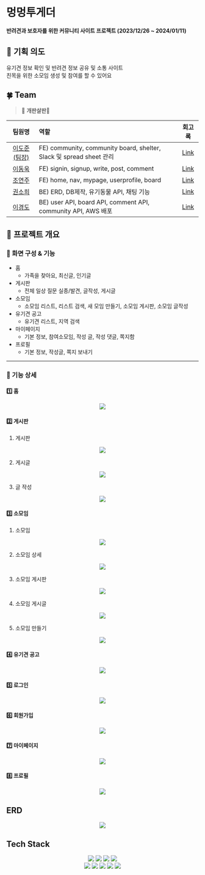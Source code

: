 # 멍멍투게더

**반려견과 보호자를 위한 커뮤니티 사이트 프로젝트 (2023/12/26 ~ 2024/01/11)**

## 📁 기획 의도

유기견 정보 확인 및 반려견 정보 공유 및 소통 사이트 <br>
친목을 위한 소모임 생성 및 참여를 할 수 있어요

## 🍀 Team

> 🐶 **개판살판**🐶

|                  팀원명                   | 역할                                                                                                                     |                  회고록                   |
| :---------------------------------------: | :----------------------------------------------------------------------------------------------------------------------- | :---------------------------------------: |
| [이도준(팀장)](https://github.com/DJ94DJ)  | FE) community, community board, shelter, Slack 및 spread sheet 관리                                                       | [Link](#) |
| [이동욱](https://github.com/ldw0123)       | FE) signin, signup, write, post, comment                                                                               | [Link](#)|
| [조연주](https://github.com/J-Yeonju)      | FE) home, nav, mypage, userprofile, board                                                                                | [Link](#) |
| [권소희](https://github.com/Aru428)        | BE) ERD, DB제작, 유기동물 API, 채팅 기능                                                                                   | [Link](#) |
| [이경도](https://github.com/leekyoungdo)   | BE) user API, board API, comment API, community API, AWS 배포                                                            | [Link](#) |

## 📁 프로젝트 개요

### 📂 화면 구성 & 기능

- 홈
  - 가족을 찾아요, 최신글, 인기글
- 게시판
  - 전체 일상 질문 실종/발견, 글작성, 게시글
- 소모임
  - 소모임 리스트, 리스트 검색, 새 모임 만들기, 소모임 게시판, 소모임 글작성
- 유기견 공고
  - 유기견 리스트, 지역 검색
- 마이페이지
  - 기본 정보, 참여소모임, 작성 글, 작성 댓글, 쪽지함
- 프로필
  - 기본 정보, 작성글, 쪽지 보내기

---

### 📂 기능 상세

#### 1️⃣ 홈

<div align="center">
	<img src="https://github.com/leekyoungdo/team2/assets/85711768/06dd151d-365d-4a0a-acae-62257dd293bf">
</div>

#### 2️⃣ 게시판

1. 게시판
<div align="center">
	<img src="https://github.com/leekyoungdo/team2/assets/85711768/fa0465a3-601e-4ae0-9326-b7c715c10b54">
</div>

2. 게시글
<div align="center">
	<img src="https://github.com/leekyoungdo/team2/assets/85711768/ecc66ca3-67c5-4d3d-80de-5fb0db3e8cc6">
</div>

3. 글 작성
<div align="center">
	<img src="https://github.com/leekyoungdo/team2/assets/85711768/820f6318-e6f3-4923-bf59-c433adec2ba8">
</div>

#### 3️⃣ 소모임

1. 소모임
<div align="center">
	<img src="https://github.com/leekyoungdo/team2/assets/85711768/953ab227-7e4c-4db5-b632-dfe2d54960b9">
</div>

2. 소모임 상세
<div align="center">
	<img src="/app/static/img/info1.jpg">
</div>

3. 소모임 게시판
<div align="center">
	<img src="/app/static/img/info2.jpg">
</div>

4. 소모임 게시글
<div align="center">
	<img src="https://github.com/leekyoungdo/team2/assets/85711768/7d22a3a7-d664-4b1d-93b4-ecd883d85da1">
</div>

5. 소모임 만들기
<div align="center">
	<img src="/app/static/img/info2.jpg">
</div>

#### 4️⃣ 유기견 공고

<div align="center">
	<img src="/app/static/img/info2.jpg">
</div>

#### 5️⃣ 로그인

<div align="center">
	<img src="https://github.com/leekyoungdo/team2/assets/85711768/922989d1-144a-489e-8f37-e584e5801529">
</div>

#### 6️⃣ 회원가입

<div align="center">
	<img src="https://github.com/leekyoungdo/team2/assets/85711768/05b9db5b-38ba-4878-970a-76e775f80412">
</div>

#### 7️⃣ 마이페이지

<div align="center">
	<img src="https://github.com/leekyoungdo/team2/assets/85711768/60e219ae-0ba4-4152-943f-013277ea9c83">
</div>

#### 8️⃣ 프로필

<div align="center">
	<img src="/app/static/img/info2.jpg">
</div>

## ERD

<div align="center">
	<img src="/app/static/img/info2.jpg">
</div>

## Tech Stack

<div align="center">
	<img src="https://img.shields.io/badge/HTML5-E34F26?style=flat&logo=HTML5&logoColor=white" />
	<img src="https://img.shields.io/badge/CSS3-1572B6?style=flat&logo=CSS3&logoColor=white" />
	<img src="https://img.shields.io/badge/JavaScript-F7DF1E?style=flat&logo=JavaScript&logoColor=white" />
	<img src="https://img.shields.io/badge/jQuery-0769AD?style=flat&logo=jQuery&logoColor=white" />
	<br>
	<img src="https://img.shields.io/badge/MySQL-4479A1?style=flat&logo=MySQL&logoColor=white" />
	<img src="https://img.shields.io/badge/Visual%20Studio%20Code-007ACC?style=flat&logo=VisualStudioCode&logoColor=white" />
<img src="https://img.shields.io/badge/GitHub-181717?style=flat&logo=GitHub&logoColor=white" />
<img src="https://img.shields.io/badge/Bootstrap-7952B3?style=flat&logo=Bootstrap&logoColor=white" />
<img src="https://img.shields.io/badge/nodedotjs-339933?style=flat&logo=nodedotjs&logoColor=white" />
</div>
<br>
